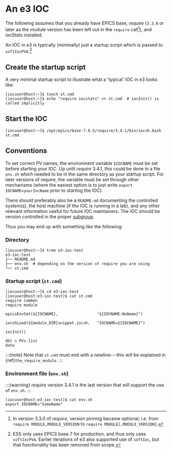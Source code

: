 # An e3 IOC

The following assumes that you already have EPICS base, *require* (`3.3.0` or later as the module version has been left out in the `require` call[^require]), and *iocStats* installed.

An IOC in e3 is typically (minimally) just a startup script which is passed to `softIocPVA`.[^epics7]

## Create the startup script

A very minimal startup script to illustrate what a 'typical' IOC in e3 looks like:

```console
[iocuser@host:~]$ touch st.cmd
[iocuser@host:~]$ echo "require iocstats" >> st.cmd  # iocInit() is called implicitly
```

## Start the IOC

```console
[iocuser@host:~]$ /opt/epics/base-7.0.5/require/3.4.1/bin/iocsh.bash st.cmd
```

## Conventions

To set correct PV names, the environment variable `$IOCNAME` must be set before starting your IOC. Up until *require* 3.4.1, this could be done in a file `env.sh` which needed to be in the same directory as your startup script. For later versions of require, the variable must be set through other mechanisms (where the easiest option is to just write `export IOCNAME=yourIocName` prior to starting the IOC).

There should preferably also be a `README.md` documenting the controlled system(s), the host machine (if the IOC is running in a lab), and any other relevant information useful for future IOC maintainers. The IOC should be version controlled in the proper [subgroup](https://gitlab.esss.lu.se/ioc).

Thus you may end up with something like the following:

### Directory

```console
[iocuser@host:~]$ tree e3-ioc-test
e3-ioc-test
├── README.md
├── env.sh  # depending on the version of require you are using
└── st.cmd
```

### Startup script (`st.cmd`)

```console
[iocuser@host:~]$ cd e3-ioc-test
[iocuser@host:e3-ioc-test]$ cat st.cmd
require common
require module

epicsEnvSet(${IOCNAME},                 "${IOCNAME:NoName}")

iocshLoad(${module_DIR}snippet.iocsh,   "IOCNAME=${IOCNAME}")

iocInit()

dbl > PVs.list
date
```

:::{note}
Note that `st.cmd` must end with a newline---this will be explained in {ref}`the_require_module`.
:::

### Environment file (`env.sh`)

:::{warning}
*require* version 3.4.1 is the last version that will support the use of
`env.sh`.
:::

```console
[iocuser@host:e3-ioc-test]$ cat env.sh
export IOCNAME="SomeName"
```


[^require]: In version 3.3.0 of *require*, version pinning became optional; i.e. from `require MODULE,MODULE_VERSION` to `require MODULE[,MODULE_VERSION]`.

[^epics7]: ESS only uses EPICS base 7 for production, and thus only uses `softIocPVA`. Earlier iterations of e3 also supported use of `softIoc`, but that functionality has been removed from scope.
